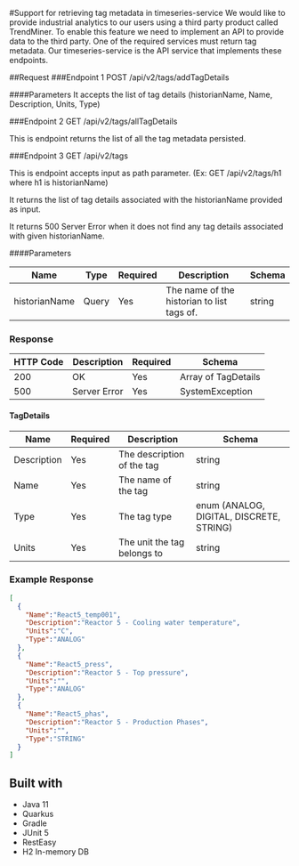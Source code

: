 #Support for retrieving tag metadata in timeseries-service
We would like to provide industrial analytics to our users using a third party product called TrendMiner. To enable this feature we need to implement an API to provide data to the third party. One of the required services must return tag metadata. Our timeseries-service is the API service that implements these endpoints.

##Request
###Endpoint 1
POST /api/v2/tags/addTagDetails

####Parameters
It accepts the list of tag details (historianName, Name, Description, Units, Type)

###Endpoint 2
GET /api/v2/tags/allTagDetails

This is endpoint returns the list of all the tag metadata persisted.

###Endpoint 3
GET /api/v2/tags

This is endpoint accepts input as path parameter. (Ex: GET /api/v2/tags/h1 where h1 is historianName)

It returns the list of tag details associated with the historianName provided as input.

It returns 500 Server Error when it does not find any tag details associated with given historianName.

####Parameters

Name | Type | Required| Description | Schema
------------ | ------------- | ------------- | ------------- | ------------- |  
historianName |Query | Yes | The name of the historian to list tags of. | string

### Response

HTTP Code | Description | Required | Schema
------------ | ------------- | ------------- | ------------- |  
200 | OK | Yes | Array of TagDetails | 
500 | Server Error | Yes | SystemException |

#### TagDetails

Name | Required | Description | Schema
------------ | ------------- | ------------- |  ------------- | 
Description | Yes | The description of the tag | string |
Name | Yes | The name of the tag | string |
Type | Yes | The tag type | enum (ANALOG, DIGITAL, DISCRETE, STRING) |
Units | Yes | The unit the tag belongs to | string |

### Example Response

```json
[
  {
    "Name":"React5_temp001",
    "Description":"Reactor 5 - Cooling water temperature",
    "Units":"C",
    "Type":"ANALOG"
  },
  {
    "Name":"React5_press",
    "Description":"Reactor 5 - Top pressure",
    "Units":"",
    "Type":"ANALOG"
  },
  {
    "Name":"React5_phas",
    "Description":"Reactor 5 - Production Phases",
    "Units":"",
    "Type":"STRING"
  }
]
```

## Built with
- Java 11
- Quarkus
- Gradle
- JUnit 5
- RestEasy
- H2 In-memory DB